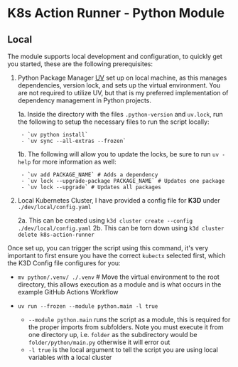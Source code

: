 # K8s Action Runner - Python Module

## Local

The module supports local development and configuration, to quickly get you started, these are the following prerequisites:

1. Python Package Manager [UV](https://docs.astral.sh/uv/getting-started/installation/) set up on local machine, as this manages dependencies, version lock, and sets up the virtual environment. You are not required to utilize UV, but that is my preferred implementation of dependency management in Python projects.

    1a. Inside the directory with the files `.python-version` and `uv.lock`, run the following to setup the necessary files to run the script locally:

        - `uv python install`
        - `uv sync --all-extras --frozen`
    
    1b. The following will allow you to update the locks, be sure to run `uv -help` for more information as well:

        - `uv add PACKAGE_NAME` # Adds a dependency
        - `uv lock --upgrade-package PACKAGE_NAME` # Updates one package
        - `uv lock --upgrade` # Updates all packages


2. Local Kubernetes Cluster, I have provided a config file for **K3D** under `./dev/local/config.yaml`

    2a. This can be created using `k3d cluster create --config ./dev/local/config.yaml`
    2b. This can be torn down using `k3d cluster delete k8s-action-runner`

Once set up, you can trigger the script using this command, it's very important to first ensure you have the correct `kubectx` selected first, which the K3D Config file configures for you:

- `mv python/.venv/ ./.venv` # Move the virtual environment to the root directory, this allows execution as a module and is what occurs in the example GitHub Actions Workflow
- `uv run --frozen --module python.main -l true`

    - `--module python.main` runs the script as a module, this is required for the proper imports from subfolders. Note you must execute it from one directory up, i.e. `folder` as the subdirectory would be `folder/python/main.py` otherwise it will error out
    - `-l true` is the local argument to tell the script you are using local variables with a local cluster